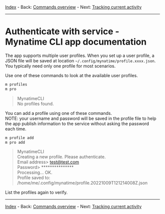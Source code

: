 
[Index](AppCLI.0Index.en.md) - Back: [Commands overview](AppCLI.Commands-overview.en.md) - Next: [Tracking current activity](AppCLI.Tracking-activity.en.md)

---

Authenticate with service - Mynatime CLI app documentation
====================================

The app supports multiple user profiles. When you set up a user profile, a JSON file will be saved at location `~/.config/mynatime/profile.xxxx.json`. You typically need only one profile for most scenarios.

Use one of these commands to look at the available user profiles.

```bash
m profiles
m pro
```

> MynatimeCLI  
No profiles found.

You can add a profile using one of these commands.  
NOTE: your username and password will be saved in the profile file to help the app publish information to the service without asking the password each time.

```bash
m profile add
m pro add
```

> MynatimeCLI   
Creating a new profile. Please authenticate.   
Email address> test@test.com  
Password>      ***************  
Processing... OK.   
Profile saved to: /home/me/.config/mynatime/profile.20221009T121214008Z.json

List the profiles again to verify.



---

[Index](AppCLI.0Index.en.md) - Back: [Commands overview](AppCLI.Commands-overview.en.md) - Next: [Tracking current activity](AppCLI.Tracking-activity.en.md)
